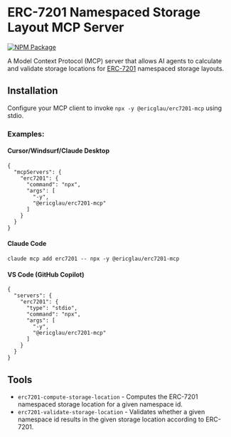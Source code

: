 # ERC-7201 Namespaced Storage Layout MCP Server

[![NPM Package](https://img.shields.io/npm/v/@ericglau/erc7201-mcp)](https://www.npmjs.com/package/@ericglau/erc7201-mcp)

A Model Context Protocol (MCP) server that allows AI agents to calculate and validate storage locations for [ERC-7201](https://eips.ethereum.org/EIPS/eip-7201) namespaced storage layouts.

## Installation

Configure your MCP client to invoke `npx -y @ericglau/erc7201-mcp` using stdio.

### Examples:

#### Cursor/Windsurf/Claude Desktop
```
{
  "mcpServers": {
    "erc7201": {
      "command": "npx",
      "args": [
        "-y",
        "@ericglau/erc7201-mcp"
      ]
    }
  }
}
```

#### Claude Code
```
claude mcp add erc7201 -- npx -y @ericglau/erc7201-mcp
```

#### VS Code (GitHub Copilot)
```
{
  "servers": {
    "erc7201": {
      "type": "stdio",
      "command": "npx",
      "args": [
        "-y",
        "@ericglau/erc7201-mcp"
      ]
    }
  }
}
```

## Tools

- `erc7201-compute-storage-location` - Computes the ERC-7201 namespaced storage location for a given namespace id.
- `erc7201-validate-storage-location` - Validates whether a given namespace id results in the given storage location according to ERC-7201.
